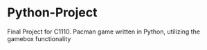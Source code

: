 # Python-Project
Final Project for C1110. Pacman game written in Python, utilizing the gamebox functionality
